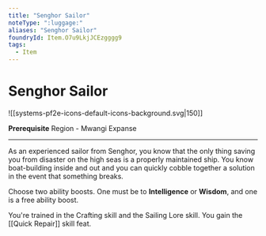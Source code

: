```yaml
---
title: "Senghor Sailor"
noteType: ":luggage:"
aliases: "Senghor Sailor"
foundryId: Item.O7u9LkjJCEzgggg9
tags:
  - Item
---
```


# Senghor Sailor
![[systems-pf2e-icons-default-icons-background.svg|150]]

**Prerequisite** Region - Mwangi Expanse

* * *

As an experienced sailor from Senghor, you know that the only thing saving you from disaster on the high seas is a properly maintained ship. You know boat-building inside and out and you can quickly cobble together a solution in the event that something breaks.

Choose two ability boosts. One must be to **Intelligence** or **Wisdom**, and one is a free ability boost.

You're trained in the Crafting skill and the Sailing Lore skill. You gain the [[Quick Repair]] skill feat.
